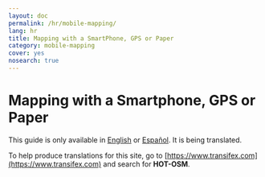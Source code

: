```yaml
---
layout: doc
permalink: /hr/mobile-mapping/
lang: hr
title: Mapping with a SmartPhone, GPS or Paper
category: mobile-mapping
cover: yes
nosearch: true
---
```


Mapping with a Smartphone, GPS or Paper
=============================

This guide is only available in [English](/en/mobile-mapping/) or [Español](/es/mobile-mapping/). It is being translated.

To help produce translations for this site, go to [https://www.transifex.com](https://www.transifex.com) and search for **HOT-OSM**.
